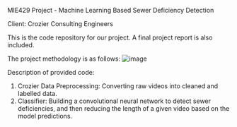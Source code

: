 MIE429 Project - Machine Learning Based Sewer Deficiency Detection

Client: Crozier Consulting Engineers

This is the code repository for our project. A final project report is also included.

The project methodology is as follows:
![image](https://github.com/user-attachments/assets/00998d8b-7204-45e9-b75a-6b9c71cc082d)

Description of provided code:
1. Crozier Data Preprocessing: Converting raw videos into cleaned and labelled data.
2. Classifier: Building a convolutional neural network to detect sewer deficiencies, and then reducing the length of a given video based on the model predictions.
